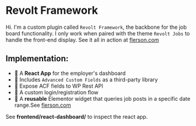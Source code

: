 Revolt Framework
===

Hi. I'm a custom plugin called `Revolt Framework`, the backbone for the job board functionality. I only work when paired with the theme `Revolt Jobs` to handle the front-end display. See it all in action at [flerson.com](https://flerson.com)

## Implementation:
+ 📌 A **React App** for the employer's dashboard
+ 📌 Includes `Advanced Custom Fields` as a third-party library
+ 📌 Expose ACF fields to WP Rest API
+ 📌 A custom login/registration flow
+ 📌 A **reusable** Elementor widget that queries job posts in a specific date range.See [flerson.com](https://flerson.com)

See **frontend/react-dashboard/** to inspect the react app.